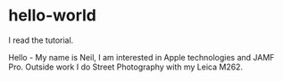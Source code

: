 # hello-world
I read the tutorial.

Hello - My name is Neil, I am interested in Apple technologies and JAMF Pro. Outside work I do Street Photography with my Leica M262.
